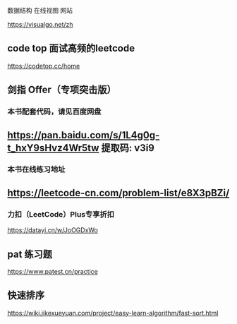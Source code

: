 

数据结构 在线视图 网站

https://visualgo.net/zh



## code top 面试高频的leetcode



https://codetop.cc/home

## 剑指 Offer（专项突击版）



### 本书配套代码，请见百度网盘 

https://pan.baidu.com/s/1L4g0g-t_hxY9sHvz4Wr5tw 提取码: v3i9 
-------



### 本书在线练习地址

https://leetcode-cn.com/problem-list/e8X3pBZi/
-------



### 力扣（LeetCode）Plus专享折扣

https://datayi.cn/w/JoOGDxWo









## pat 练习题

https://www.patest.cn/practice









## 快速排序



https://wiki.jikexueyuan.com/project/easy-learn-algorithm/fast-sort.html
